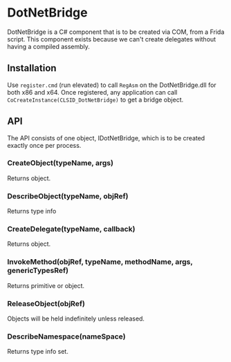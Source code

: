 # DotNetBridge

DotNetBridge is a C# component that is to be created via COM, from a Frida script.  This component exists because we can't create delegates without having a compiled assembly.

## Installation

Use `register.cmd` (run elevated) to call `RegAsm` on the DotNetBridge.dll for both x86 and x64.  Once registered, any application can call `CoCreateInstance(CLSID_DotNetBridge)` to get a bridge object.

## API

The API consists of one object, IDotNetBridge, which is to be created exactly once per process.

### CreateObject(typeName, args)
Returns object.

### DescribeObject(typeName, objRef)
Returns type info

### CreateDelegate(typeName, callback)
Returns object.

### InvokeMethod(objRef, typeName, methodName, args, genericTypesRef)
Returns primitive or object.

### ReleaseObject(objRef)
Objects will be held indefinitely unless released.

### DescribeNamespace(nameSpace)
Returns type info set.